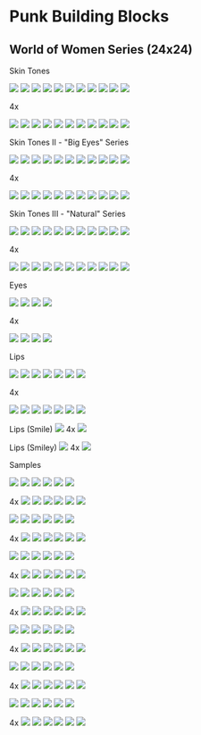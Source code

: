 # Punk Building Blocks




## World of Women Series (24x24)

Skin Tones

![](i/woman-light_warm_olive.png)
![](i/woman-medium_olive.png)
![](i/woman-medium_gold.png)
![](i/woman-deep_warm_gold.png)
![](i/woman-deep_bronze.png)
![](i/woman-deep_neutral.png)
![](i/woman-golden.png)
![](i/woman-burning_red.png)
![](i/woman-cyber_green.png)
![](i/woman-cool_blue.png)
![](i/woman-night_goddess.png)

4x

![](i/woman-light_warm_olive4x.png)
![](i/woman-medium_olive4x.png)
![](i/woman-medium_gold4x.png)
![](i/woman-deep_warm_gold4x.png)
![](i/woman-deep_bronze4x.png)
![](i/woman-deep_neutral4x.png)
![](i/woman-golden4x.png)
![](i/woman-burning_red4x.png)
![](i/woman-cyber_green4x.png)
![](i/woman-cool_blue4x.png)
![](i/woman-night_goddess4x.png)


Skin Tones II - "Big Eyes" Series

![](i/woman-light_warm_olive-ii.png)
![](i/woman-medium_olive-ii.png)
![](i/woman-medium_gold-ii.png)
![](i/woman-deep_warm_gold-ii.png)
![](i/woman-deep_bronze-ii.png)
![](i/woman-deep_neutral-ii.png)
![](i/woman-golden-ii.png)
![](i/woman-burning_red-ii.png)
![](i/woman-cyber_green-ii.png)
![](i/woman-cool_blue-ii.png)
![](i/woman-night_goddess-ii.png)

4x

![](i/woman-light_warm_olive-ii4x.png)
![](i/woman-medium_olive-ii4x.png)
![](i/woman-medium_gold-ii4x.png)
![](i/woman-deep_warm_gold-ii4x.png)
![](i/woman-deep_bronze-ii4x.png)
![](i/woman-deep_neutral-ii4x.png)
![](i/woman-golden-ii4x.png)
![](i/woman-burning_red-ii4x.png)
![](i/woman-cyber_green-ii4x.png)
![](i/woman-cool_blue-ii4x.png)
![](i/woman-night_goddess-ii4x.png)



Skin Tones III - "Natural" Series

![](i/woman-light_warm_olive-iii.png)
![](i/woman-medium_olive-iii.png)
![](i/woman-medium_gold-iii.png)
![](i/woman-deep_warm_gold-iii.png)
![](i/woman-deep_bronze-iii.png)
![](i/woman-deep_neutral-iii.png)
![](i/woman-golden-iii.png)
![](i/woman-burning_red-iii.png)
![](i/woman-cyber_green-iii.png)
![](i/woman-cool_blue-iii.png)
![](i/woman-night_goddess-iii.png)

4x

![](i/woman-light_warm_olive-iii4x.png)
![](i/woman-medium_olive-iii4x.png)
![](i/woman-medium_gold-iii4x.png)
![](i/woman-deep_warm_gold-iii4x.png)
![](i/woman-deep_bronze-iii4x.png)
![](i/woman-deep_neutral-iii4x.png)
![](i/woman-golden-iii4x.png)
![](i/woman-burning_red-iii4x.png)
![](i/woman-cyber_green-iii4x.png)
![](i/woman-cool_blue-iii4x.png)
![](i/woman-night_goddess-iii4x.png)






Eyes

![](i/woman-eyes-blue.png)
![](i/woman-eyes-purple.png)
![](i/woman-eyes-brown.png)
![](i/woman-eyes-green.png)

4x

![](i/woman-eyes-blue4x.png)
![](i/woman-eyes-purple4x.png)
![](i/woman-eyes-brown4x.png)
![](i/woman-eyes-green4x.png)



Lips

![](i/woman-lips-party_pink.png)
![](i/woman-lips-passion_red.png)
![](i/woman-lips-burgundy.png)
![](i/woman-lips-flashy_blue.png)
![](i/woman-lips-purple.png)
![](i/woman-lips-space.png)
![](i/woman-lips-gold.png)

4x

![](i/woman-lips-party_pink4x.png)
![](i/woman-lips-passion_red4x.png)
![](i/woman-lips-burgundy4x.png)
![](i/woman-lips-flashy_blue4x.png)
![](i/woman-lips-purple4x.png)
![](i/woman-lips-space4x.png)
![](i/woman-lips-gold4x.png)


Lips (Smile) ![](i/woman-lips-smile.png) 4x
![](i/woman-lips-smile4x.png)

Lips (Smiley) ![](i/woman-lips-smiley.png) 4x
![](i/woman-lips-smiley4x.png)




Samples

![](i/woman_i_a.png)
![](i/woman_ii_a.png)
![](i/woman_iii_a.png)
![](i/woman_iiii_a.png)
![](i/woman_v_a.png)
![](i/woman_vi_a.png)

4x
![](i/woman_i_a4x.png)
![](i/woman_ii_a4x.png)
![](i/woman_iii_a4x.png)
![](i/woman_iiii_a4x.png)
![](i/woman_v_a4x.png)
![](i/woman_vi_a4x.png)



![](i/woman_i_b.png)
![](i/woman_ii_b.png)
![](i/woman_iii_b.png)
![](i/woman_iiii_b.png)
![](i/woman_v_b.png)
![](i/woman_vi_b.png)

4x
![](i/woman_i_b4x.png)
![](i/woman_ii_b4x.png)
![](i/woman_iii_b4x.png)
![](i/woman_iiii_b4x.png)
![](i/woman_v_b4x.png)
![](i/woman_vi_b4x.png)




![](i/woman_i_d.png)
![](i/woman_ii_d.png)
![](i/woman_iii_d.png)
![](i/woman_iiii_d.png)
![](i/woman_v_d.png)
![](i/woman_vi_d.png)

4x
![](i/woman_i_d4x.png)
![](i/woman_ii_d4x.png)
![](i/woman_iii_d4x.png)
![](i/woman_iiii_d4x.png)
![](i/woman_v_d4x.png)
![](i/woman_vi_d4x.png)



![](i/woman_i_g.png)
![](i/woman_ii_g.png)
![](i/woman_iii_g.png)
![](i/woman_iiii_g.png)
![](i/woman_v_g.png)
![](i/woman_vi_g.png)

4x
![](i/woman_i_g4x.png)
![](i/woman_ii_g4x.png)
![](i/woman_iii_g4x.png)
![](i/woman_iiii_g4x.png)
![](i/woman_v_g4x.png)
![](i/woman_vi_g4x.png)


![](i/woman_i_h.png)
![](i/woman_ii_h.png)
![](i/woman_iii_h.png)
![](i/woman_iiii_h.png)
![](i/woman_v_h.png)
![](i/woman_vi_h.png)

4x
![](i/woman_i_h4x.png)
![](i/woman_ii_h4x.png)
![](i/woman_iii_h4x.png)
![](i/woman_iiii_h4x.png)
![](i/woman_v_h4x.png)
![](i/woman_vi_h4x.png)






![](i/woman_i_c.png)
![](i/woman_ii_c.png)
![](i/woman_iii_c.png)
![](i/woman_iiii_c.png)
![](i/woman_v_c.png)
![](i/woman_vi_c.png)

4x
![](i/woman_i_c4x.png)
![](i/woman_ii_c4x.png)
![](i/woman_iii_c4x.png)
![](i/woman_iiii_c4x.png)
![](i/woman_v_c4x.png)
![](i/woman_vi_c4x.png)


![](i/woman_i_i.png)
![](i/woman_ii_i.png)
![](i/woman_iii_i.png)
![](i/woman_iiii_i.png)
![](i/woman_v_i.png)
![](i/woman_vi_i.png)

4x
![](i/woman_i_i4x.png)
![](i/woman_ii_i4x.png)
![](i/woman_iii_i4x.png)
![](i/woman_iiii_i4x.png)
![](i/woman_v_i4x.png)
![](i/woman_vi_i4x.png)
